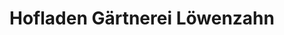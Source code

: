---
title: "Hofladen Gärtnerei Löwenzahn"
url: /reichling/hofladen-gaertnerei-loewenzahn/
shop: Supermarkt
---
